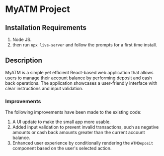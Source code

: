 # MyATM Project

## Installation Requirements

1. Node JS.
2. then run `npx live-server` and follow the prompts for a first time install.

## Description

MyATM is a simple yet efficient React-based web application that allows users to manage their account balance by performing deposit and cash back operations. The application showcases a user-friendly interface with clear instructions and input validation.

### Improvements

The following improvements have been made to the existing code:

1. A UI update to make the small app more usable.
2. Added input validation to prevent invalid transactions, such as negative amounts or cash back amounts greater than the current account balance.
3. Enhanced user experience by conditionally rendering the `ATMDeposit` component based on the user's selected action.

